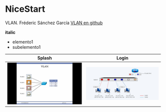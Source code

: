 
# NiceStart
VLAN. Fréderic Sánchez García
[VLAN en github](https://github.com/mivalledeljerte/vlan-fsangar)

**italic**

* elemento1
* subelemento1

Splash | Login
-------|--------
![](img/vlan.jfif) | ![](img/vlan2.jfif)